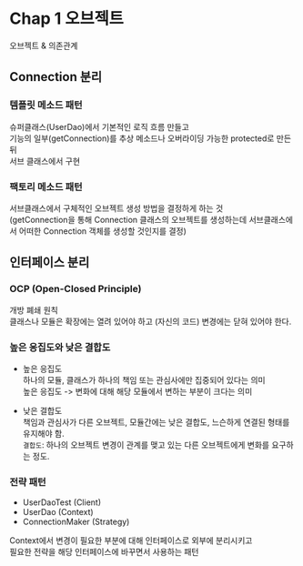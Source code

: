# Chap 1 오브젝트

오브젝트 & 의존관계

## Connection 분리

### 템플릿 메소드 패턴
슈퍼클래스(UserDao)에서 기본적인 로직 흐름 만들고  
기능의 일부(getConnection)를 추상 메소드나 오버라이딩 가능한 protected로 만든 뒤  
서브 클래스에서 구현

### 팩토리 메소드 패턴
서브클래스에서 구체적인 오브젝트 생성 방법을 결정하게 하는 것  
(getConnection을 통해 Connection 클래스의 오브젝트를 생성하는데 서브클래스에서 어떠한 Connection 객체를 생성할 것인지를 결정)

## 인터페이스 분리

### OCP (Open-Closed Principle)
개방 폐쇄 원칙  
클래스나 모듈은 확장에는 열려 있어야 하고 (자신의 코드) 변경에는 닫혀 있어야 한다.

### 높은 응집도와 낮은 결합도
- 높은 응집도  
하나의 모듈, 클래스가 하나의 책임 또는 관심사에만 집중되어 있다는 의미  
높은 응집도 -> 변화에 대해 해당 모듈에서 변하는 부분이 크다는 의미

- 낮은 결합도  
  책임과 관심사가 다른 오브젝트, 모듈간에는 낮은 결합도, 느슨하게 연결된 형태를 유지해야 함.  
  `결합도`: 하나의 오브젝트 변경이 관계를 맺고 있는 다른 오브젝트에게 변화를 요구하는 정도.
  
### 전략 패턴
- UserDaoTest (Client)  
- UserDao (Context)  
- ConnectionMaker (Strategy)  

Context에서 변경이 필요한 부분에 대해 인터페이스로 외부에 분리시키고  
필요한 전략을 해당 인터페이스에 바꾸면서 사용하는 패턴 

